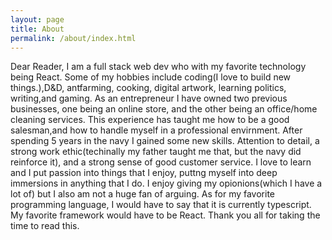 ```yaml
---
layout: page
title: About
permalink: /about/index.html
---
```



Dear Reader, I am a full stack web dev who with my favorite technology being React.  Some of my hobbies include coding(I love to build
new things.),D&D, antfarming, cooking, digital artwork, learning politics, writing,and gaming. As an entrepreneur I have owned two previous businesses, one being an online store, and the other being an office/home cleaning services. This experience has taught me how to be a good salesman,and how to handle myself in a professional envirnment.   After spending 5 years in the navy I gained some
new skills. Attention to detail, a strong work ethic(techinally my father taught me that, but the navy did reinforce it), and a strong sense of good 
customer service. I love to learn and I put passion into things that I enjoy, puttng myself into deep immersions in anything that I do.  I enjoy giving my opionions(which I have a lot of) but 
I also am not a huge fan of arguing. As for my favorite programming language, I would have to say that it is currently typescript. My favorite framework would have to be React. Thank you all
for taking the time to read this.







